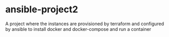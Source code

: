 # ansible-project2
A project where the instances are provisioned by terraform and configured by ansible to install docker and docker-compose and run a container
